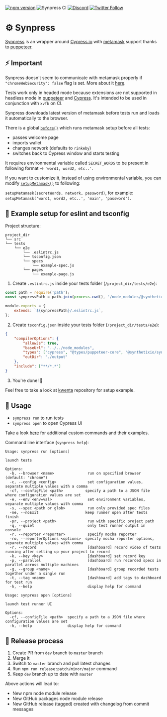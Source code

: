 [![npm version](https://badge.fury.io/js/%40synthetixio%2Fsynpress.svg)](https://badge.fury.io/js/%40synthetixio%2Fsynpress)
![Synpress CI](https://github.com/Synthetixio/synpress/workflows/Synpress%20CI/badge.svg?branch=master)
[![Discord](https://img.shields.io/discord/413890591840272394.svg?color=768AD4&label=discord&logo=https%3A%2F%2Fdiscordapp.com%2Fassets%2F8c9701b98ad4372b58f13fd9f65f966e.svg)](https://discordapp.com/channels/413890591840272394/)
[![Twitter Follow](https://img.shields.io/twitter/follow/synthetix_io.svg?label=synthetix_io&style=social)](https://twitter.com/synthetix_io)

# ⚙️ Synpress

[Synpress](https://github.com/Synthetixio/synpress) is an wrapper around [Cypress.io](https://github.com/cypress-io/cypress) with [metamask](https://metamask.io/) support thanks to [puppeteer](https://github.com/puppeteer/puppeteer).

## ⚡ Important

Synpress doesn't seem to communicate with metamask properly if `"chromeWebSecurity": false` flag is set. More about it [here](https://github.com/Synthetixio/synpress/issues/17).

Tests work only in headed mode because extensions are not supported in headless mode in [puppeteer](https://github.com/puppeteer/puppeteer/issues/659) and [Cypress](https://docs.cypress.io/api/plugins/browser-launch-api.html#Add-browser-extensions). It's intended to be used in conjunction with `xvfb` on CI.

Synpress downloads latest version of metamask before tests run and loads it automatically to the browser.

There is a global [`before()`](https://github.com/synthetixio/synpress/blob/master/support/index.js#L25) which runs metamask setup before all tests:

- passes welcome page
- imports wallet
- changes network (defaults to `rinkeby`)
- switches back to Cypress window and starts testing

It requires environmental variable called `SECRET_WORDS` to be present in following format => `'word1, word2, etc..'`.

If you want to customize it, instead of using environmental variable, you can modify [`setupMetamask()`](https://github.com/synthetixio/synpress/blob/master/support/index.js#L26) to following:

`setupMetamask(secretWords, network, password)`, for example: `setupMetamask('word1, word2, etc..', 'main', 'password')`.

## 👷 Example setup for eslint and tsconfig

Project structure:

```text
project_dir
└── src
└── tests
    └── e2e
        └── .eslintrc.js
        └── tsconfig.json
        └── specs
            └── example-spec.js
        └── pages
            └── example-page.js
```

1. Create `.eslintrc.js` inside your tests folder (`/project_dir/tests/e2e`):

```js
const path = require('path');
const synpressPath = path.join(process.cwd(), '/node_modules/@synthetixio/synpress');

module.exports = {
    extends: `${synpressPath}/.eslintrc.js`,
};
```

2. Create `tsconfig.json` inside your tests folder (`/project_dir/tests/e2e`):

```json
{
    "compilerOptions": {
        "allowJs": true,
        "baseUrl": "../../node_modules",
        "types": ["cypress", "@types/puppeteer-core", "@synthetixio/synpress/support", "cypress-wait-until", "@testing-library/cypress"],
        "outDir": "./output"
    },
    "include": ["**/*.*"]
}
```

3. You're done! 🎉

Feel free to take a look at [kwenta](https://github.com/Synthetixio/kwenta) repository for setup example.

## 🧪 Usage

- `synpress run` to run tests
- `synpress open` to open Cypress UI

Take a look [here](https://github.com/synthetixio/synpress/blob/master/support/index.d.ts) for additional custom commands and their examples.

Command line interface (`synpress help`):

```text
Usage: synpress run [options]

launch tests

Options:
  -b, --browser <name>               run on specified browser (default: "chrome")
  -c, --config <config>              set configuration values, separate multiple values with a comma
  -cf, --configFile <path>          specify a path to a JSON file where configuration values are set
  -e, --env <env=val>                set environment variables, separate multiple values with comma
  -s, --spec <path or glob>          run only provided spec files
  -ne, --noExit                     keep runner open after tests finish
  -pr, --project <path>              run with specific project path
  -q, --quiet                        only test runner output in console
  -r, --reporter <reporter>          specify mocha reporter
  -ro, --reporterOptions <options>  specify mocha reporter options, separate multiple values with comma
  -r, --record                       [dashboard] record video of tests running after setting up your project to record
  -k, --key <key>                    [dashboard] set record key
  -p, --parallel                     [dashboard] run recorded specs in parallel across multiple machines
  -g, --group <name>                 [dashboard] group recorded tests together under a single run
  -t, --tag <name>                   [dashboard] add tags to dashboard for test run
  -h, --help                         display help for command
```

```text
Usage: synpress open [options]

launch test runner UI

Options:
  -cf, --configFile <path>  specify a path to a JSON file where configuration values are set
  -h, --help                display help for command
```

## 🚢 Release process

1. Create PR from `dev` branch to `master` branch
2. Merge it
3. Switch to `master` branch and pull latest changes
4. Run `npm run release:patch/minor/major` command
5. Keep `dev` branch up to date with `master`

Above actions will lead to:

- New npm node module release
- New GitHub packages node module release
- New GitHub release (tagged) created with changelog from commit messages

